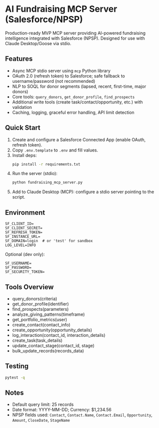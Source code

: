 # AI Fundraising MCP Server (Salesforce/NPSP)

Production-ready MVP MCP server providing AI-powered fundraising intelligence integrated with Salesforce (NPSP). Designed for use with Claude Desktop/Goose via stdio.

## Features
- Async MCP stdio server using `mcp` Python library
- OAuth 2.0 (refresh token) to Salesforce; safe fallback to username/password (not recommended)
- NLP to SOQL for donor segments (lapsed, recent, first-time, major donors)
- Core tools: `query_donors`, `get_donor_profile`, `find_prospects`
- Additional write tools (create task/contact/opportunity, etc.) with validation
- Caching, logging, graceful error handling, API limit detection

## Quick Start
1. Create and configure a Salesforce Connected App (enable OAuth, refresh token).
2. Copy `.env.template` to `.env` and fill values.
3. Install deps:
   ```bash
   pip install -r requirements.txt
   ```
4. Run the server (stdio):
   ```bash
   python fundraising_mcp_server.py
   ```
5. Add to Claude Desktop (MCP): configure a stdio server pointing to the script.

## Environment
```
SF_CLIENT_ID=
SF_CLIENT_SECRET=
SF_REFRESH_TOKEN=
SF_INSTANCE_URL=
SF_DOMAIN=login  # or 'test' for sandbox
LOG_LEVEL=INFO
```

Optional (dev only):
```
SF_USERNAME=
SF_PASSWORD=
SF_SECURITY_TOKEN=
```

## Tools Overview
- query_donors(criteria)
- get_donor_profile(identifier)
- find_prospects(parameters)
- analyze_giving_patterns(timeframe)
- get_portfolio_metrics(user)
- create_contact(contact_info)
- create_opportunity(opportunity_details)
- log_interaction(contact_id, interaction_details)
- create_task(task_details)
- update_contact_stage(contact_id, stage)
- bulk_update_records(records_data)

## Testing
```bash
pytest -q
```

## Notes
- Default query limit: 25 records
- Date format: YYYY-MM-DD; Currency: $1,234.56
- NPSP fields used: `Contact`, `Contact.Name`, `Contact.Email`, `Opportunity`, `Amount`, `CloseDate`, `StageName`
